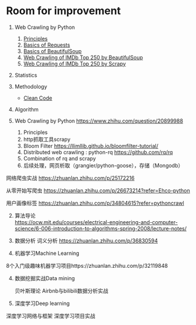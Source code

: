 # Room for improvement

1. Web Crawling by Python
    1. [Principles](/1-crawler/1-principles.md)
    2. [Basics of Requests](https://github.com/qpg93/personal/blob/master/1-crawler/2-requests.py)
    3. [Basics of BeautifulSoup](https://github.com/qpg93/personal/blob/master/1-crawler/3-beautifulsoup.py)
    4. [Web Crawling of IMDb Top 250 by BeautifulSoup](https://github.com/qpg93/personal/blob/master/1-crawler/4-beautifulsoup/imdb250.py)
    5. [Web Crawling of IMDb Top 250 by Scrapy](https://github.com/qpg93/personal/blob/master/1-crawler/5-scrapy/README.md)
2. Statistics
3. Methodology
    - [Clean Code](https://github.com/qpg93/personal/blob/master/3-methodology/clean_code.md)
4. Algorithm




1. Web Crawling by Python https://www.zhihu.com/question/20899988
    1. Principles
    2. http抓取工具scrapy
    3. Bloom Filter
https://llimllib.github.io/bloomfilter-tutorial/
    4. Distributed web crawling : python-rq
https://github.com/rq/rq
    5. Combination of rq and scrapy
    6. 后续处理，网页析取（grangier/python-goose），存储（Mongodb）

网络爬虫实战 https://zhuanlan.zhihu.com/p/25172216

从零开始写爬虫 https://zhuanlan.zhihu.com/p/26673214?refer=Ehco-python

用户画像标签 https://zhuanlan.zhihu.com/p/34804615?refer=pythoncrawl

2. 算法导论  
https://ocw.mit.edu/courses/electrical-engineering-and-computer-science/6-006-introduction-to-algorithms-spring-2008/lecture-notes/

3. 数据分析
词义分析 https://zhuanlan.zhihu.com/p/36830594

3. 机器学习Machine Learning

8个入门级趣味机器学习项目https://zhuanlan.zhihu.com/p/32119848

4. 数据挖掘实战Data mining

    贝叶斯理论
    Airbnb与bilibili数据分析实战

5. 深度学习Deep learning

  深度学习网络与框架
  深度学习项目实战
